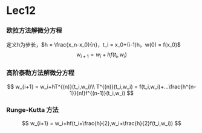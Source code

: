 # Lec12

### 欧拉方法解微分方程

定义h为步长，$h = \frac{x_n-x_0}{n}，t_i = x_0+(i-1)h，w(0) = f(x_0)$
$$
w_{i+1} = w_i+hf(t_i,w_i)
$$

### 高阶泰勒方法解微分方程

$$
w_{i+1} = w_i+hT^{(n)}(t_i,w_i)\\
T^{(n)}(t_i,w_i) = f(t_i,w_i)+...\frac{h^{n-1}}{n!}f^{(n-1)}(t_i,w_i)
$$

### Runge-Kutta 方法

$$
w_{i+1} = w_i+hf(t_i+\frac{h}{2},w_i+\frac{h}{2}f(t_i,w_i))
$$

